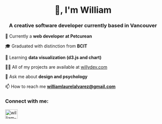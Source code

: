 <h1 align="center">👋, I'm William</h1>
<h3 align="center">A creative software developer currently based in Vancouver</h3>


💼 Currently a **web developer at Petcurean**
  
🎓 Graduated with distinction from **BCIT**

🌱 Learning **data visualization (d3.js and chart)**

👨‍💻 All of my projects are available at [willydev.com](willydev.com)

💬 Ask me about **design and psychology**

📫 How to reach me **williamlaurelalvarez@gmail.com**

<h3 align="left">Connect with me:</h3>
<p align="left">
<a href="https://linkedin.com/in/william-alvarez-76b806149/" target="blank"><img align="center" src="https://raw.githubusercontent.com/rahuldkjain/github-profile-readme-generator/master/src/images/icons/Social/linked-in-alt.svg" alt="william-alvarez-76b806149/" height="30" width="40" /></a>
</p>
